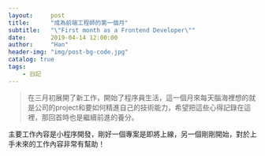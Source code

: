 ```yaml
---
layout:     post
title:      "成為前端工程師的第一個月"
subtitle:   "\"First month as a Frontend Developer\""
date:       2019-04-14 12:00:00
author:     "Han"
header-img: "img/post-bg-code.jpg"
catalog: true
tags:
    - 日記
---
```

> 在三月初展開了新工作，開始了程序員生活，這一個月來每天腦海裡想的就是公司的project和要如何精進自己的技術能力，希望把這些心得記錄在這裡，那回首時也是繼續前進的養分。

主要工作內容是小程序開發，剛好一個專案是即將上線，另一個剛剛開始，對於上手未來的工作內容非常有幫助！
